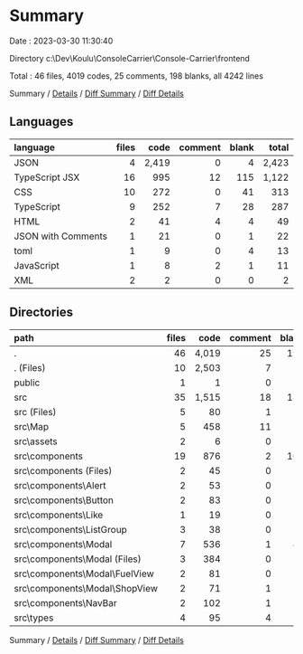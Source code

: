 # Summary

Date : 2023-03-30 11:30:40

Directory c:\\Dev\\Koulu\\ConsoleCarrier\\Console-Carrier\\frontend

Total : 46 files,  4019 codes, 25 comments, 198 blanks, all 4242 lines

Summary / [Details](details.md) / [Diff Summary](diff.md) / [Diff Details](diff-details.md)

## Languages
| language | files | code | comment | blank | total |
| :--- | ---: | ---: | ---: | ---: | ---: |
| JSON | 4 | 2,419 | 0 | 4 | 2,423 |
| TypeScript JSX | 16 | 995 | 12 | 115 | 1,122 |
| CSS | 10 | 272 | 0 | 41 | 313 |
| TypeScript | 9 | 252 | 7 | 28 | 287 |
| HTML | 2 | 41 | 4 | 4 | 49 |
| JSON with Comments | 1 | 21 | 0 | 1 | 22 |
| toml | 1 | 9 | 0 | 4 | 13 |
| JavaScript | 1 | 8 | 2 | 1 | 11 |
| XML | 2 | 2 | 0 | 0 | 2 |

## Directories
| path | files | code | comment | blank | total |
| :--- | ---: | ---: | ---: | ---: | ---: |
| . | 46 | 4,019 | 25 | 198 | 4,242 |
| . (Files) | 10 | 2,503 | 7 | 16 | 2,526 |
| public | 1 | 1 | 0 | 0 | 1 |
| src | 35 | 1,515 | 18 | 182 | 1,715 |
| src (Files) | 5 | 80 | 1 | 16 | 97 |
| src\\Map | 5 | 458 | 11 | 50 | 519 |
| src\\assets | 2 | 6 | 0 | 2 | 8 |
| src\\components | 19 | 876 | 2 | 103 | 981 |
| src\\components (Files) | 2 | 45 | 0 | 9 | 54 |
| src\\components\\Alert | 2 | 53 | 0 | 12 | 65 |
| src\\components\\Button | 2 | 83 | 0 | 14 | 97 |
| src\\components\\Like | 1 | 19 | 0 | 2 | 21 |
| src\\components\\ListGroup | 3 | 38 | 0 | 9 | 47 |
| src\\components\\Modal | 7 | 536 | 1 | 47 | 584 |
| src\\components\\Modal (Files) | 3 | 384 | 0 | 28 | 412 |
| src\\components\\Modal\\FuelView | 2 | 81 | 0 | 11 | 92 |
| src\\components\\Modal\\ShopView | 2 | 71 | 1 | 8 | 80 |
| src\\components\\NavBar | 2 | 102 | 1 | 10 | 113 |
| src\\types | 4 | 95 | 4 | 11 | 110 |

Summary / [Details](details.md) / [Diff Summary](diff.md) / [Diff Details](diff-details.md)